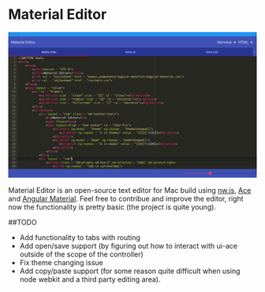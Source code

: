 # Material Editor

![Material Editor](assets/Editor-large.png)

Material Editor is an open-source text editor for Mac build using [nw.js](http://nwjs.io),  [Ace](http://ace.c9.io) and [Angular Material](https://material.angularjs.org/#/). 
Feel free to contribue and improve the editor, right now the functionality is pretty basic (the project is quite young).

##TODO
- Add functionality to tabs with routing
- Add open/save support (by figuring out how to interact with ui-ace outside of the scope of the controller)
- Fix theme changing issue
- Add copy/paste support (for some reason quite difficult when using node webkit and a third party editing area).

